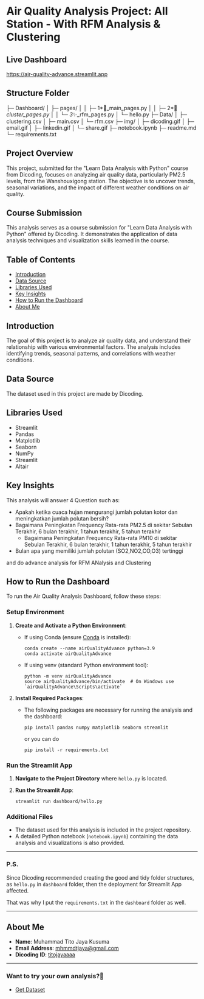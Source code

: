 # Air Quality Analysis Project: All Station - With RFM Analysis & Clustering

## Live Dashboard

https://air-quality-advance.streamlit.app

## Structure Folder

├─ Dashboard/
│ ├─ pages/
│ │ ├─ 1*📌_main_pages.py
│ │ ├─ 2*🧩*cluster_pages.py
│ │ └─ 3*✨_rfm_pages.py
│ └─ hello.py
├─ Data/
│ ├─ clustering.csv
│ ├─ main.csv
│ └─ rfm.csv
├─ img/
│ ├─ dicoding.gif
│ ├─ email.gif
│ ├─ linkedin.gif
│ └─ share.gif
├─ notebook.ipynb
├─ readme.md
└─ requirements.txt

## Project Overview

This project, submitted for the "Learn Data Analysis with Python" course from Dicoding, focuses on analyzing air quality data, particularly PM2.5 levels, from the Wanshouxigong station. The objective is to uncover trends, seasonal variations, and the impact of different weather conditions on air quality.

## Course Submission

This analysis serves as a course submission for "Learn Data Analysis with Python" offered by Dicoding. It demonstrates the application of data analysis techniques and visualization skills learned in the course.

## Table of Contents

- [Introduction](#introduction)
- [Data Source](#data-source)
- [Libraries Used](#libraries-used)
- [Key Insights](#key-insights)
- [How to Run the Dashboard](#how-to-run-the-dashboard)
- [About Me](#about-me)

## Introduction

The goal of this project is to analyze air quality data, and understand their relationship with various environmental factors. The analysis includes identifying trends, seasonal patterns, and correlations with weather conditions.

## Data Source

The dataset used in this project are made by Dicoding.

## Libraries Used

- Streamlit
- Pandas
- Matplotlib
- Seaborn
- NumPy
- Streamlit
- Altair

## Key Insights

This analysis will answer 4 Question such as:

- Apakah ketika cuaca hujan mengurangi jumlah polutan kotor dan meningkatkan jumlah polutan bersih?
- Bagaimana Peningkatan Frequency Rata-rata PM2.5 di sekitar Sebulan Terakhir, 6 bulan terakhir, 1 tahun terakhir, 5 tahun terakhir
  - Bagaimana Peningkatan Frequency Rata-rata PM10 di sekitar Sebulan Terakhir, 6 bulan terakhir, 1 tahun terakhir, 5 tahun terakhir
- Bulan apa yang memiliki jumlah polutan (SO2,NO2,CO,O3) tertinggi

and do advance analysis for RFM ANalysis and Clustering

## How to Run the Dashboard

To run the Air Quality Analysis Dashboard, follow these steps:

### Setup Environment

1. **Create and Activate a Python Environment**:

   - If using Conda (ensure [Conda](https://docs.conda.io/en/latest/) is installed):
     ```
     conda create --name airQualityAdvance python=3.9
     conda activate airQualityAdvance
     ```
   - If using venv (standard Python environment tool):
     ```
     python -m venv airQualityAdvance
     source airQualityAdvance/bin/activate  # On Windows use `airQualityAdvance\Scripts\activate`
     ```

2. **Install Required Packages**:

   - The following packages are necessary for running the analysis and the dashboard:

     ```
     pip install pandas numpy matplotlib seaborn streamlit
     ```

     or you can do

     ```
     pip install -r requirements.txt
     ```

### Run the Streamlit App

1. **Navigate to the Project Directory** where `hello.py` is located.

2. **Run the Streamlit App**:
   ```
   streamlit run dashboard/hello.py
   ```

### Additional Files

- The dataset used for this analysis is included in the project repository.
- A detailed Python notebook (`notebook.ipynb`) containing the data analysis and visualizations is also provided.

---

### P.S.

Since Dicoding recommended creating the good and tidy folder structures, as `hello.py` in `dashboard` folder, then the deployment for Streamlit App affected.

That was why I put the `requirements.txt` in the `dashboard` folder as well.

---

## About Me

- **Name**: Muhammad Tito Jaya Kusuma
- **Email Address**: mhmmdtjaya@gmail.com
- **Dicoding ID**: [titojayaaaa](https://www.dicoding.com/users/titojayaaaa/)

---

### Want to try your own analysis?📄

- [Get Dataset](https://www.kaggle.com/datasets/jhayyy/polutan-condition-in-chinese-station)
